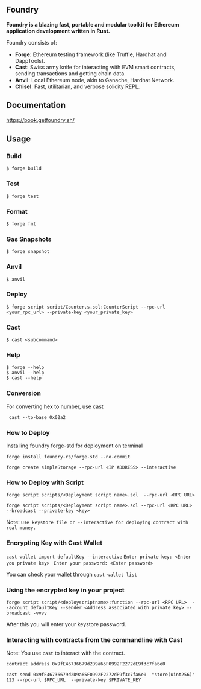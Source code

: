 ## Foundry

**Foundry is a blazing fast, portable and modular toolkit for Ethereum application development written in Rust.**

Foundry consists of:

-   **Forge**: Ethereum testing framework (like Truffle, Hardhat and DappTools).
-   **Cast**: Swiss army knife for interacting with EVM smart contracts, sending transactions and getting chain data.
-   **Anvil**: Local Ethereum node, akin to Ganache, Hardhat Network.
-   **Chisel**: Fast, utilitarian, and verbose solidity REPL.

## Documentation

https://book.getfoundry.sh/

## Usage

### Build

```shell
$ forge build
```

### Test

```shell
$ forge test
```

### Format

```shell
$ forge fmt
```

### Gas Snapshots

```shell
$ forge snapshot
```

### Anvil

```shell
$ anvil
```

### Deploy

```shell
$ forge script script/Counter.s.sol:CounterScript --rpc-url <your_rpc_url> --private-key <your_private_key>
```

### Cast

```shell
$ cast <subcommand>
```

### Help

```shell
$ forge --help
$ anvil --help
$ cast --help
```

### Conversion
For converting hex to number, use cast

``` cast --to-base 0x02a2```

### How to Deploy

Installing foundry forge-std for deployment on terminal

``` forge install foundry-rs/forge-std --no-commit ```

``` forge create simpleStorage --rpc-url <IP ADDRESS> --interactive ```

### How to Deploy with Script 

``` forge script scripts/<Deployment script name>.sol  --rpc-url <RPC URL> ```


``` forge script scripts/<Deployment script name>.sol --rpc-url <RPC URL> --broadcast --private-key <key> ```

Note: ``` Use keystore file or --interactive for deploying contract with real money. ```

### Encrypting Key with Cast Wallet

```cast wallet import defaultKey --interactive```
```Enter private key: <Enter you private key> ```
```Enter your password: <Enter password>```


You can check your wallet through 
``` cast wallet list ```


### Using the encrypted key in your project

```forge script script/<deployscriptname>:function --rpc-url <RPC URL>  --account defaultKey --sender <Address associated with private key> --broadcast -vvvv ```


After this you will enter your keystore password.

### Interacting with contracts from the commandline with Cast

Note: You use ```cast``` to interact with the contract.


```contract address 0x9fE46736679d2D9a65F0992F2272dE9f3c7fa6e0```

``` cast send 0x9fE46736679d2D9a65F0992F2272dE9f3c7fa6e0  "store(uint256)" 123 --rpc-url $RPC_URL  --private-key $PRIVATE_KEY ```
